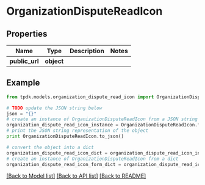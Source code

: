# OrganizationDisputeReadIcon


## Properties

Name | Type | Description | Notes
------------ | ------------- | ------------- | -------------
**public_url** | **object** |  | 

## Example

```python
from tpdk.models.organization_dispute_read_icon import OrganizationDisputeReadIcon

# TODO update the JSON string below
json = "{}"
# create an instance of OrganizationDisputeReadIcon from a JSON string
organization_dispute_read_icon_instance = OrganizationDisputeReadIcon.from_json(json)
# print the JSON string representation of the object
print OrganizationDisputeReadIcon.to_json()

# convert the object into a dict
organization_dispute_read_icon_dict = organization_dispute_read_icon_instance.to_dict()
# create an instance of OrganizationDisputeReadIcon from a dict
organization_dispute_read_icon_form_dict = organization_dispute_read_icon.from_dict(organization_dispute_read_icon_dict)
```
[[Back to Model list]](../README.md#documentation-for-models) [[Back to API list]](../README.md#documentation-for-api-endpoints) [[Back to README]](../README.md)


